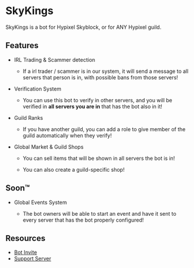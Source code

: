 # SkyKings
SkyKings is a bot for Hypixel Skyblock, or for ANY Hypixel guild.

<dl>
    <script src="https://discordbotlist.com/widget/index.js" async></script>
    <dbl-widget bot-id="bot-skykings" centered></dbl-widget>
</dl>


## Features
- IRL Trading & Scammer detection
    
    - If a irl trader / scammer is in our system, it will send a message to all servers that person is in, with possible bans from those servers!
    
- Verification System

    - You can use this bot to verify in other servers, and you will be verified in **all servers you are in** that has the bot also in it!

- Guild Ranks

    - If you have another guild, you can add a role to give member of the guild automatically when they verify!

- Global Market & Guild Shops

    - You can sell items that will be shown in all servers the bot is in!
    
    - You can also create a guild-specific shop!
    
## Soon™

- Global Events System

    - The bot owners will be able to start an event and have it sent to every server that has the bot properly configured!

## Resources
- [Bot Invite](https://discord.com/oauth2/authorize?client_id=797974550834053203&scope=bot&permissions=402934848)
- [Support Server](https://discord.gg/XqUQBqTh27)
